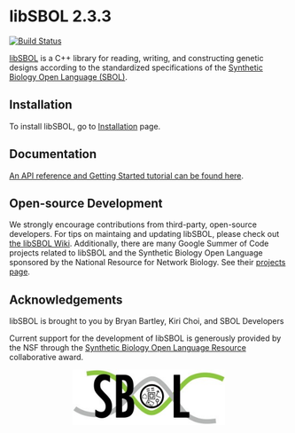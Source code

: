 # libSBOL 2.3.3
[![Build Status](https://travis-ci.org/SynBioDex/libSBOL.svg?branch=master)](https://travis-ci.org/SynBioDex/libSBOL)

[libSBOL](https://github.com/SynBioDex/libSBOL) is a C++ library for reading, writing, and constructing genetic designs according to the standardized specifications of the [Synthetic Biology Open Language (SBOL)](http://www.sbolstandard.org/).  

## Installation

To install libSBOL, go to [Installation](http://synbiodex.github.io/libSBOL/installation.html) page.

## Documentation

[An API reference and Getting Started tutorial can be found here](http://synbiodex.github.io/libSBOL/#doxygen).

## Open-source Development

We strongly encourage contributions from third-party, open-source developers. For tips on maintaing and updating libSBOL, please check out [the libSBOL Wiki](https://github.com/SynBioDex/libSBOL/wiki). Additionally, there are many Google Summer of Code projects related to libSBOL and the Synthetic Biology Open Language sponsored by the National Resource for Network Biology. See their [projects page](  https://github.com/nrnb/GoogleSummerOfCode/issues).

## Acknowledgements

libSBOL is brought to you by Bryan Bartley, Kiri Choi, and SBOL Developers 

Current support for the development of libSBOL is generously provided by the NSF through the [Synthetic Biology Open Language Resource](http://www.nsf.gov/awardsearch/showAward?AWD_ID=1355909) collaborative award.

<p align="center">
  <img src="./logo.jpg" height="100" />
</p>
